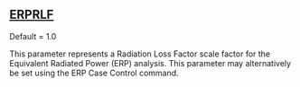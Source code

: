 ## [ERPRLF](https://help.hexagonmi.com/bundle/MSC_Nastran_2022.4/page/Nastran_Combined_Book/qrg/parameters/TOC.ERPRLF.xhtml)

Default = 1.0

This parameter represents a Radiation Loss Factor scale factor for the Equivalent Radiated Power (ERP) analysis. This parameter may alternatively be set using the ERP Case Control command.


